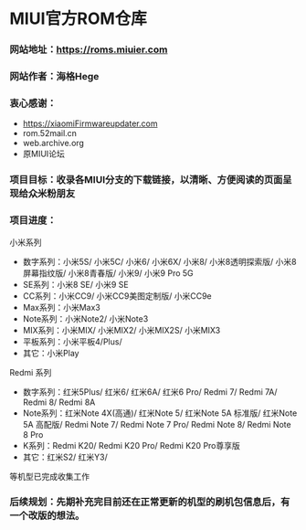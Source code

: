 # MIUI官方ROM仓库

### 网站地址：https://roms.miuier.com  
### 网站作者：海格Hege  
### 衷心感谢：  
+ https://xiaomiFirmwareupdater.com  
+  rom.52mail.cn  
+ web.archive.org  
+ 原MIUI论坛  

### 项目目标：收录各MIUI分支的下载链接，以清晰、方便阅读的页面呈现给众米粉朋友  

### 项目进度：

小米系列
+ 数字系列：小米5S/ 小米5C/ 小米6/ 小米6X/ 小米8/ 小米8透明探索版/ 小米8屏幕指纹版/ 小米8青春版/ 小米9/ 小米9 Pro 5G
+ SE系列：小米8 SE/ 小米9 SE 
+ CC系列：小米CC9/ 小米CC9美图定制版/ 小米CC9e  
+ Max系列：小米Max3
+ Note系列：小米Note2/ 小米Note3
+ MIX系列：小米MIX/ 小米MIX2/ 小米MIX2S/ 小米MIX3
+ 平板系列：小米平板4/Plus/
+ 其它：小米Play  

Redmi 系列

+ 数字系列：红米5Plus/ 红米6/ 红米6A/ 红米6 Pro/ Redmi 7/ Redmi 7A/ Redmi 8/ Redmi 8A  
+ Note系列：红米Note 4X(高通)/ 红米Note 5/ 红米Note 5A 标准版/ 红米Note 5A 高配版/ Redmi Note 7/ Redmi Note 7 Pro/ Redmi Note 8/ Redmi Note 8 Pro
+ K系列：Redmi K20/ Redmi K20 Pro/ Redmi K20 Pro尊享版  
+ 其它：红米S2/ 红米Y3/  

等机型已完成收集工作  


### 后续规划：先期补充完目前还在正常更新的机型的刷机包信息后，有一个改版的想法。